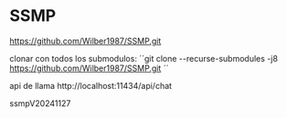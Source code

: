 # SSMP

https://github.com/Wilber1987/SSMP.git

clonar con todos los submodulos: 
´´git clone --recurse-submodules -j8 https://github.com/Wilber1987/SSMP.git ´´

api de llama http://localhost:11434/api/chat


ssmpV20241127